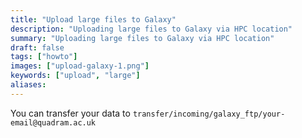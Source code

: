 ```yaml
---
title: "Upload large files to Galaxy"
description: "Uploading large files to Galaxy via HPC location"
summary: "Uploading large files to Galaxy via HPC location"
draft: false
tags: ["howto"]
images: ["upload-galaxy-1.png"]
keywords: ["upload", "large"]
aliases:
---
```


You can transfer your data to `transfer/incoming/galaxy_ftp/your-email@quadram.ac.uk`